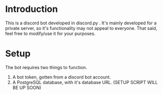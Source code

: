# Introduction

This is a discord bot developed in discord.py . It's mainly developed for a private server, so it's functionality may not appeal to everyone. That said, feel free to modify/use it for your purposes.

# Setup

The bot requires two things to function.

1. A bot token, gotten from a discord bot account.
2. A PostgreSQL database, with it's database URL. (SETUP SCRIPT WILL BE UP SOON)

